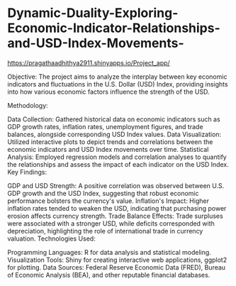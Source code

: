 # Dynamic-Duality-Exploring-Economic-Indicator-Relationships-and-USD-Index-Movements-


https://pragathaadhithya2911.shinyapps.io/Project_app/

Objective: The project aims to analyze the interplay between key economic indicators and fluctuations in the U.S. Dollar (USD) Index, providing insights into how various economic factors influence the strength of the USD.

Methodology:

Data Collection: Gathered historical data on economic indicators such as GDP growth rates, inflation rates, unemployment figures, and trade balances, alongside corresponding USD Index values.
Data Visualization: Utilized interactive plots to depict trends and correlations between the economic indicators and USD Index movements over time.
Statistical Analysis: Employed regression models and correlation analyses to quantify the relationships and assess the impact of each indicator on the USD Index.
Key Findings:

GDP and USD Strength: A positive correlation was observed between U.S. GDP growth and the USD Index, suggesting that robust economic performance bolsters the currency's value.
Inflation's Impact: Higher inflation rates tended to weaken the USD, indicating that purchasing power erosion affects currency strength.
Trade Balance Effects: Trade surpluses were associated with a stronger USD, while deficits corresponded with depreciation, highlighting the role of international trade in currency valuation.
Technologies Used:

Programming Languages: R for data analysis and statistical modeling.
Visualization Tools: Shiny for creating interactive web applications, ggplot2 for plotting.
Data Sources: Federal Reserve Economic Data (FRED), Bureau of Economic Analysis (BEA), and other reputable financial databases.

